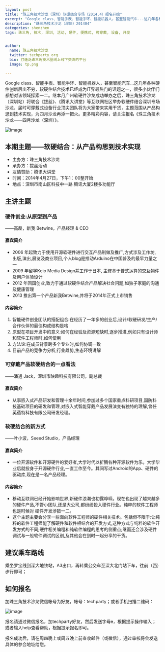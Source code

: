 ```yaml
---
layout: post
title: "珠三角技术沙龙（深圳）软硬结合专场（2014.4）报名开始"
excerpt: "Google class、智能手表、智能手环、智能机器人，甚至智能汽车...这几年各种硬件创新层出不穷，软硬件结合技术已经成为IT界最热门的话题之一，很多小伙伴们都想对该领域探索一二。继本月广州软硬件沙龙成功举办之后，珠三角技术沙龙（深圳站）将联合《拔丝》、《腾讯大讲堂》等互联网社区举办软硬件结合深圳专场沙龙，届时可穿戴式设备行业顶尖团队将为大家带来实用干货，主题范围从产品构思到技术实现，为四月沙龙再添一把火。更多精彩内容，请关注报名《珠三角技术沙龙——四月沙龙（深圳）》。更多信息请点击【阅读全文】"
description: "珠三角技术沙龙（深圳）201404"
categories: shenzhen
tags: 珠三角, 技术, 深圳, 活动, 硬件, 便携式, 可穿戴, 设备, 开发


author:
  name: 珠三角技术沙龙
  twitter: techparty_org
  bio: 打造泛珠三角技术圈线上线下交流的平台
  image: tp.png

---
```



Google class、智能手表、智能手环、智能机器人，甚至智能汽车...这几年各种硬件创新层出不穷，软硬件结合技术已经成为IT界最热门的话题之一，很多小伙伴们都想对该领域探索一二。继本月广州软硬件沙龙成功举办之后，珠三角技术沙龙（深圳站）将联合《拔丝》、《腾讯大讲堂》等互联网社区举办软硬件结合深圳专场沙龙，届时可穿戴式设备行业顶尖团队将为大家带来实用干货，主题范围从产品构思到技术实现，为四月沙龙再添一把火。更多精彩内容，请关注报名《珠三角技术沙龙——四月沙龙（深圳）》。

![image](http://ww4.sinaimg.cn/mw1024/62503f09gw1efn0gc3malj20dw078mz7.jpg)

## 本期主题——软硬结合：从产品构思到技术实现

* 主办方：珠三角技术沙龙
* 承办方：拔丝活动
* 友情赞助：腾讯大讲堂
* 时间：2014年4月27日，下午1：00整开始
* 地点：深圳市南山区科技中一路 腾讯大厦2楼多功能厅

## 主讲主题

### 硬件创业:从原型到产品
——高磊，新我 Betwine，产品经理 & CEO

#### 嘉宾简介
* 2006 年起致力于使用开源软硬件进行交互产品制做及推广,方式涉及工作坊,出版,演出,展览及商业项目,个人blog是推动Arduino在中国普及的最早力量之一
* 2009 年留学Keio Media Design并工作于日本, 主修基于普式运算的交互物件及用户体验设计
* 2012 年回国创业,致力于通过软硬件结合产品解决社会问题,如独子家庭的沟通及健康管理
* 2013 推出第一个产品新我Betwine,并将于2014年正式上市销售

#### 内容简介
1. 智能硬件创业团队的搭配组合:在经历了一年多的创业后,设计/软硬研发/生产/ 合作伙伴的最佳构成结构是啥
2. 原型在项目开发中的意义:如何在经验及资源短缺时,逐步推进,例如只有设计师和软件工程师时,如何使用
3. 方法论:在成员背景跨多个专业时,如何协调一致
4. 目前产品的竞争力分析,行业趋势,生态环境讲解

### 可穿戴产品软硬结合的一点看法
——潘通 Jack，深圳市映趣科技有限公司，副总裁

#### 嘉宾简介
* 从事嵌入式产品研发和管理十余年时间,参加过多个国家重点科研项目,国防科技基础项目的研发和管理,对嵌入式智能穿戴产品发展演变有独特的理解,曾任英蓓特科技有限公司研发经理。

### 软硬结合的新方式
——叶小波，Seeed Studio，产品经理

#### 嘉宾简介
* 一位开源软件和开源硬件的爱好者,大学时代以折腾各种开源软件为乐。大学毕业后就投身于开源硬件行业,一直工作至今。其间写过Android的App、硬件的驱动库,现在是一名产品经理。

#### 内容简介
* 移动互联网已经开始影响世界,新硬件浪潮也初露峥嵘。现在也出现了越来越多的硬件产品,不管小团队,还是大公司,都纷纷投入硬件行业。纯粹的软件工程师也是时候对 硬件开发涉猎一二。
* 这个主题主要会分享一些面向软件工程师的硬件相关技术。包括但不限于:让纯粹的软件工程师能了解硬件和软件相结合的开发方式,这种方式与纯粹的软件开发方式的不同;硬件相关编程和纯软件编程的思考的侧重点;继而还会涉及硬件调试与一般软件调试的区别,及其他会在到时一起分享的干货。


## 建议乘车路线
乘坐罗宝线到深大地铁站，A3出口，再转乘公交车至深大北门站下车，往前（西）步行即可；

## 如何报名
加珠三角技术沙龙微信帐号为好友，帐号：techparty；或者手机扫描二维码：

![image](http://ww1.sinaimg.cn/large/61c18847gw1e9tzpizmjsj208c08cjs1.jpg)

报名请通过微信报名，加techparty好友，然后发送字母e，根据提示操作输入；或者输入help查看帮助，根据提示报名即可。

报名成功后，请在周四晚上或周五晚上前查收邮件（或微信），通过审核将会发送具体的参会地址给您。

